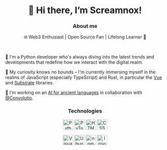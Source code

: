 <h1 align="center"> 👋 Hi there, I’m Screamnox! </h1>

<h3 align=center> About me </h3>

<p align=center>🌐 Web3 Enthusiast | Open Source Fan | Lifelong Learner 🚀</p>
<br/>

🐍 I'm a Python developer who's always diving into the latest trends and developments that redefine how we interact with the digital realm.

🌱 My curiosity knows no bounds – I'm currently immersing myself in the realms of JavaScript (especially TypeScript) and Rust, in particular the [Vue](https://vuejs.org/) and [Substrate](https://substrate.io/) libraries.

🔭 I'm working on an [AI for ancient languages](https://github.com/Convolutio/IA_languesAnciennes) in collaboration with [@Convolutio](https://github.com/Convolutio/).

<h3 align=center> Technologies </h3>

<p align=center>
  <a href="https://python.org"><img alt="Python" height="32" width="32" src="https://www.svgrepo.com/show/452091/python.svg" /></a>
  <a href="https://pytorch.org/"><img alt="PyTorch" height="32" width="32" src="https://www.svgrepo.com/show/354240/pytorch.svg" /></a>
  <a href="https://developer.mozilla.org/fr/docs/Web/HTML"><img alt="HTML" height="32" width="32" src="https://www.svgrepo.com/show/452228/html-5.svg" /></a>
  <a href="https://developer.mozilla.org/fr/docs/Web/CSS"><img alt="CSS" height="32" width="32" src="https://www.svgrepo.com/show/452185/css-3.svg" /></a>
</p>
<p align=center>
  <a href="https://code.visualstudio.com/"><img alt="Visual Studio Code" height="32" width="32" src="https://www.svgrepo.com/show/374171/vscode.svg" /></a>
  <a href="https://ubuntu.com/"><img alt="Ubuntu" height="32" width="32" src="https://www.svgrepo.com/show/452122/ubuntu.svg" /></a>
  <a href="https://www.npmjs.com/"><img alt="npm" height="32" width="32" src="https://www.svgrepo.com/show/452077/npm.svg" /></a>
  <a href="https://insomnia.rest/"><img alt="Insomnia" height="32" width="32" src="https://www.svgrepo.com/show/353904/insomnia.svg" /></a>
</p>
